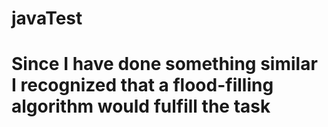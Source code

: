 # javaTest
# Since I have done something similar I recognized that a flood-filling algorithm would fulfill the task
